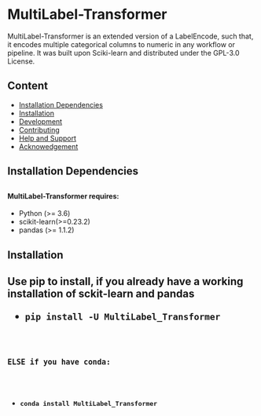 # MultiLabel-Transformer

MultiLabel-Transformer is an extended version of a LabelEncode, such that, it encodes multiple categorical columns to numeric in any workflow or pipeline. It was built upon Sciki-learn and distributed under the GPL-3.0 License.


## Content
- <a href='#Installation Dependencies'>Installation Dependencies<a/>
- <a href='#Installation Dependencies'>Installation
- <a href='#Development'>Development<a/>
- <a href='#Contributing'>Contributing<a/>
- <a href='#Help and Support'>Help and Support<a/>
- <a href='#Acknowedgement'>Acknowedgement<a/>
 



<h2 id = 'Installation Dependencies'> Installation Dependencies <h2/>

#### MultiLabel-Transformer requires:
- Python (>= 3.6)
- scikit-learn(>=0.23.2)
- pandas (>= 1.1.2)


<h2 id = 'Installation'> Installation <h2/>

Use pip to install, if you already have a working installation of sckit-learn and pandas

- <code>pip install -U MultiLabel_Transformer<code/>

ELSE if you have conda:
- <code>conda install MultiLabel_Transformer<code/>

